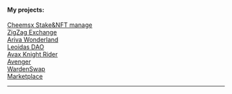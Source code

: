 #### My projects:

[Cheemsx Stake&NFT manage](https://dapp.cheemsx.org/)<br>
[ZigZag Exchange](https://trade.zigzag.exchange)<br>
[Ariva Wonderland](https://ariva-game.vercel.app)<br>
[Leoidas DAO](https://leonidas.finance/)<br>
[Avax Knight Rider](https://www.avaxknightrider.com/)<br>
[Avenger](https://avenger-coin.vercel.app)<br>
[WardenSwap](https://wardenswap.netlify.app/)<br>
[Marketplace](https://testnetthirtynft.onrender.com/)<br>
<hr/>
